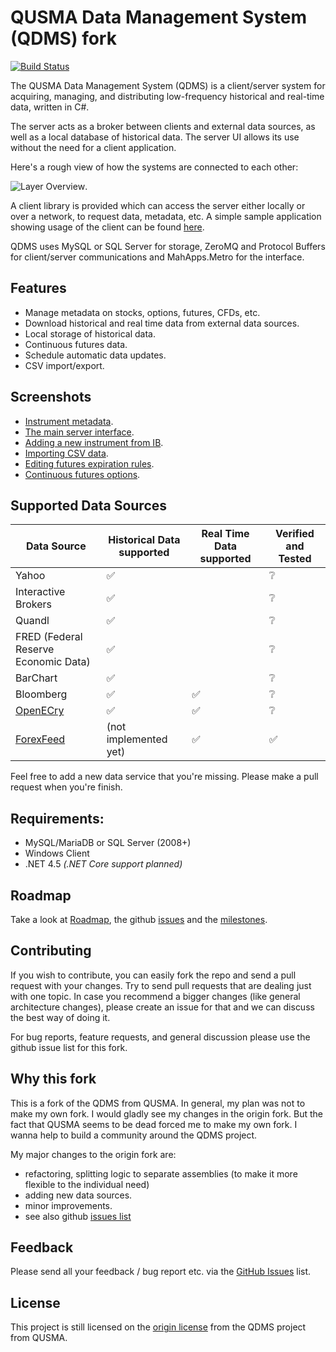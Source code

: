 # QUSMA Data Management System (QDMS) fork
[![Build Status](https://travis-ci.org/leo90skk/qdms.svg?branch=master)](https://travis-ci.org/leo90skk/qdms)

The QUSMA Data Management System (QDMS) is a client/server system for acquiring, managing, and distributing low-frequency historical and real-time data, written in C#. 

The server acts as a broker between clients and external data sources, as well as a local database of historical data. The server UI allows its use without the need for a client application.

Here's a rough view of how the systems are connected to each other:

![Layer Overview](http://i.imgur.com/oRbwoiG.png).

A client library is provided which can access the server either locally or over a network, to request data, metadata, etc. A simple sample application showing usage of the client can be found [here](https://github.com/leo90skk/qdms/blob/master/SampleApp/Program.cs).

QDMS uses MySQL or SQL Server for storage, ZeroMQ and Protocol Buffers for client/server communications and MahApps.Metro for the interface.


## Features

* Manage metadata on stocks, options, futures, CFDs, etc.
* Download historical and real time data from external data sources.
* Local storage of historical data.
* Continuous futures data.
* Schedule automatic data updates.
* CSV import/export.


## Screenshots

* [Instrument metadata](http://i.imgur.com/GXw8amN.png).
* [The main server interface](http://i.imgur.com/i985ZUW.png).
* [Adding a new instrument from IB](http://i.imgur.com/HGPsoK5.png).
* [Importing CSV data](http://i.imgur.com/en6kDo1.png).
* [Editing futures expiration rules](http://i.imgur.com/WvKkb4x.png).
* [Continuous futures options](http://i.imgur.com/47VuXmH.png).


## Supported Data Sources

| Data Source                           | Historical Data supported | Real Time Data supported | Verified and Tested |
|-------------------------------------- | ------------------------- | ------------------------ | ------------------- |
| Yahoo                                 | :white_check_mark:    |                    | :grey_question: |
| Interactive Brokers                   | :white_check_mark:    |                    | :grey_question: |
| Quandl                                | :white_check_mark:    |                    | :grey_question: |
| FRED (Federal Reserve Economic Data)  | :white_check_mark:    |                    | :grey_question: |
| BarChart                              | :white_check_mark:    |                    | :grey_question: |
| Bloomberg                             | :white_check_mark:    | :white_check_mark: | :grey_question: |
| [OpenECry](http://futuresonline.com/) | :white_check_mark:    | :white_check_mark: | :grey_question: |
| [ForexFeed](http://forexfeed.net/)    | (not implemented yet) | :white_check_mark: | :white_check_mark: |

Feel free to add a new data service that you're missing. Please make a pull request when you're finish.

Requirements:
------------------------
* MySQL/MariaDB or SQL Server (2008+)
* Windows Client
* .NET 4.5 *(.NET Core support planned)*


## Roadmap

Take a look at [Roadmap](roadmap.md), the github [issues](https://github.com/leo90skk/qdms/labels/enhancement) and the [milestones](https://github.com/leo90skk/qdms/milestones).


## Contributing

If you wish to contribute, you can easily fork the repo and send a pull request with your changes. Try to send pull requests that are dealing just with one topic.
In case you recommend a bigger changes (like general architecture changes), please create an issue for that and we can discuss the best way of doing it.

For bug reports, feature requests, and general discussion please use the github issue list for this fork.


## Why this fork

This is a fork of the QDMS from QUSMA. In general, my plan was not to make my own fork. I would gladly see my changes in the origin fork. But the fact that QUSMA seems to be dead forced me to make my own fork.
I wanna help to build a community around the QDMS project.

My major changes to the origin fork are:
* refactoring, splitting logic to separate assemblies (to make it more flexible to the individual need)
* adding new data sources.
* minor improvements.
* see also github [issues list](https://github.com/leo90skk/qdms/issues)


## Feedback

Please send all your feedback / bug report etc. via the [GitHub Issues](https://github.com/leo90skk/qdms/issues) list.

## License
This project is still licensed on the [origin license](LICENSE) from the QDMS project from QUSMA.
